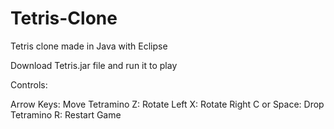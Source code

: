 # Tetris-Clone
Tetris clone made in Java with Eclipse

Download Tetris.jar file and run it to play

Controls:

Arrow Keys: Move Tetramino
Z: Rotate Left
X: Rotate Right
C or Space: Drop Tetramino
R: Restart Game
